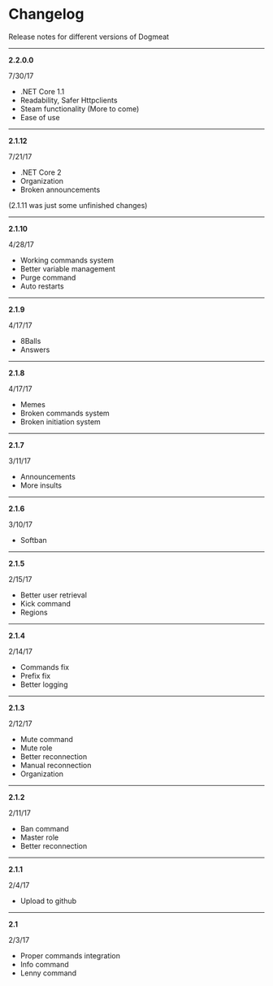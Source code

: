 # Changelog
Release notes for different versions of Dogmeat

---

**2.2.0.0**

7/30/17
- .NET Core 1.1
- Readability, Safer Httpclients
- Steam functionality (More to come)
- Ease of use

---

**2.1.12**

7/21/17
- .NET Core 2
- Organization
- Broken announcements

(2.1.11 was just some unfinished changes)

---

**2.1.10**

4/28/17
- Working commands system
- Better variable management
- Purge command
- Auto restarts

---

**2.1.9**

4/17/17
- 8Balls
- Answers

---

**2.1.8**

4/17/17
- Memes
- Broken commands system
- Broken initiation system

---

**2.1.7**

3/11/17
- Announcements
- More insults

---

**2.1.6**

3/10/17
- Softban

---

**2.1.5**

2/15/17
- Better user retrieval
- Kick command
- Regions

---

**2.1.4**

2/14/17
- Commands fix
- Prefix fix
- Better logging

---

**2.1.3**

2/12/17
- Mute command
- Mute role
- Better reconnection
- Manual reconnection
- Organization

---

**2.1.2**

2/11/17
- Ban command
- Master role
- Better reconnection

---

**2.1.1**

2/4/17
- Upload to github

---

**2.1**

2/3/17
- Proper commands integration
- Info command
- Lenny command
